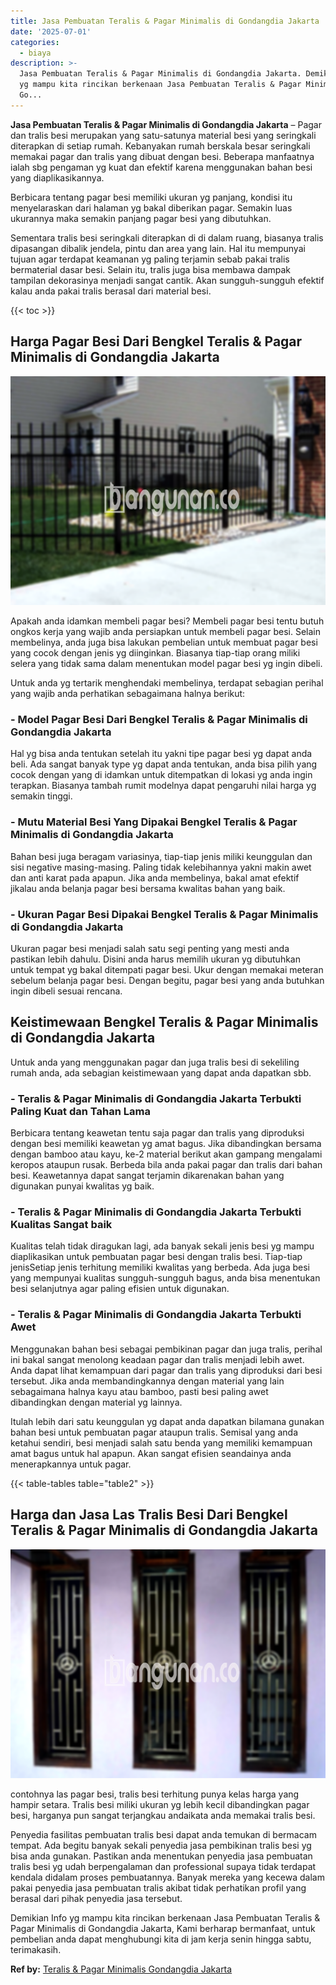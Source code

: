 ```yaml
---
title: Jasa Pembuatan Teralis & Pagar Minimalis di Gondangdia Jakarta
date: '2025-07-01'
categories:
  - biaya
description: >-
  Jasa Pembuatan Teralis & Pagar Minimalis di Gondangdia Jakarta. Demikian Info
  yg mampu kita rincikan berkenaan Jasa Pembuatan Teralis & Pagar Minimalis di
  Go...
---
```


**Jasa Pembuatan Teralis & Pagar Minimalis di Gondangdia Jakarta** – Pagar dan tralis besi merupakan yang satu-satunya material besi yang seringkali diterapkan di setiap rumah. Kebanyakan rumah berskala besar seringkali memakai pagar dan tralis yang dibuat dengan besi. Beberapa manfaatnya ialah sbg pengaman yg kuat dan efektif karena menggunakan bahan besi yang diaplikasikannya.

Berbicara tentang pagar besi memiliki ukuran yg panjang, kondisi itu menyelaraskan dari halaman yg bakal diberikan pagar. Semakin luas ukurannya maka semakin panjang pagar besi yang dibutuhkan.

Sementara tralis besi seringkali diterapkan di di dalam ruang, biasanya tralis dipasangan dibalik jendela, pintu dan area yang lain. Hal itu mempunyai tujuan agar terdapat keamanan yg paling terjamin sebab pakai tralis bermaterial dasar besi. Selain itu, tralis juga bisa membawa dampak tampilan dekorasinya menjadi sangat cantik. Akan sungguh-sungguh efektif kalau anda pakai tralis berasal dari material besi.

{{< toc >}}

## Harga Pagar Besi Dari Bengkel Teralis & Pagar Minimalis di Gondangdia Jakarta

![Jasa Pembuatan Teralis & Pagar Minimalis di Gondangdia Jakarta](/images/pagar-minimalis-murah-67.png)

Apakah anda idamkan membeli pagar besi? Membeli pagar besi tentu butuh ongkos kerja yang wajib anda persiapkan untuk membeli pagar besi. Selain membelinya, anda juga bisa lakukan pembelian untuk membuat pagar besi yang cocok dengan jenis yg diinginkan. Biasanya tiap-tiap orang miliki selera yang tidak sama dalam menentukan model pagar besi yg ingin dibeli.

Untuk anda yg tertarik menghendaki membelinya, terdapat sebagian perihal yang wajib anda perhatikan sebagaimana halnya berikut:
### \- Model Pagar Besi Dari Bengkel Teralis & Pagar Minimalis di Gondangdia Jakarta

Hal yg bisa anda tentukan setelah itu yakni tipe pagar besi yg dapat anda beli. Ada sangat banyak type yg dapat anda tentukan, anda bisa pilih yang cocok dengan yang di idamkan untuk ditempatkan di lokasi yg anda ingin terapkan. Biasanya tambah rumit modelnya dapat pengaruhi nilai harga yg semakin tinggi.

### \- Mutu Material Besi Yang Dipakai Bengkel Teralis & Pagar Minimalis di Gondangdia Jakarta

Bahan besi juga beragam variasinya, tiap-tiap jenis miliki keunggulan dan sisi negative masing-masing. Paling tidak kelebihannya yakni makin awet dan anti karat pada apapun. Jika anda membelinya, bakal amat efektif jikalau anda belanja pagar besi bersama kwalitas bahan yang baik.

### \- Ukuran Pagar Besi Dipakai Bengkel Teralis & Pagar Minimalis di Gondangdia Jakarta

Ukuran pagar besi menjadi salah satu segi penting yang mesti anda pastikan lebih dahulu. Disini anda harus memilih ukuran yg dibutuhkan untuk tempat yg bakal ditempati pagar besi. Ukur dengan memakai meteran sebelum belanja pagar besi. Dengan begitu, pagar besi yang anda butuhkan ingin dibeli sesuai rencana.

## Keistimewaan Bengkel Teralis & Pagar Minimalis di Gondangdia Jakarta

Untuk anda yang menggunakan pagar dan juga tralis besi di sekeliling rumah anda, ada sebagian keistimewaan yang dapat anda dapatkan sbb.

### \- Teralis & Pagar Minimalis di Gondangdia Jakarta Terbukti Paling Kuat dan Tahan Lama

Berbicara tentang keawetan tentu saja pagar dan tralis yang diproduksi dengan besi memiliki keawetan yg amat bagus. Jika dibandingkan bersama dengan bamboo atau kayu, ke-2 material berikut akan gampang mengalami keropos ataupun rusak. Berbeda bila anda pakai pagar dan tralis dari bahan besi. Keawetannya dapat sangat terjamin dikarenakan bahan yang digunakan punyai kwalitas yg baik.

### \- Teralis & Pagar Minimalis di Gondangdia Jakarta Terbukti Kualitas Sangat baik

Kualitas telah tidak diragukan lagi, ada banyak sekali jenis besi yg mampu diaplikasikan untuk pembuatan pagar besi dengan tralis besi. Tiap-tiap jenisSetiap jenis terhitung memiliki kwalitas yang berbeda. Ada juga besi yang mempunyai kualitas sungguh-sungguh bagus, anda bisa menentukan besi selanjutnya agar paling efisien untuk digunakan.

### \- Teralis & Pagar Minimalis di Gondangdia Jakarta Terbukti Awet

Menggunakan bahan besi sebagai pembikinan pagar dan juga tralis, perihal ini bakal sangat menolong keadaan pagar dan tralis menjadi lebih awet. Anda dapat lihat kemampuan dari pagar dan tralis yang diproduksi dari besi tersebut. Jika anda membandingkannya dengan material yang lain sebagaimana halnya kayu atau bamboo, pasti besi paling awet dibandingkan dengan material yg lainnya.

Itulah lebih dari satu keunggulan yg dapat anda dapatkan bilamana gunakan bahan besi untuk pembuatan pagar ataupun tralis. Semisal yang anda ketahui sendiri, besi menjadi salah satu benda yang memiliki kemampuan amat bagus untuk hal apapun. Akan sangat efisien seandainya anda menerapkannya untuk pagar.

{{< table-tables table="table2" >}}

## Harga dan Jasa Las Tralis Besi Dari Bengkel Teralis & Pagar Minimalis di Gondangdia Jakarta

![Jasa Pembuatan Teralis & Pagar Minimalis di Gondangdia Jakarta](/images/teralis-minimalis-murah-40.png)

contohnya las pagar besi, tralis besi terhitung punya kelas harga yang hampir setara. Tralis besi miliki ukuran yg lebih kecil dibandingkan pagar besi, harganya pun sangat terjangkau andaikata anda memakai tralis besi.

Penyedia fasilitas pembuatan tralis besi dapat anda temukan di bermacam tempat. Ada begitu banyak sekali penyedia jasa pembikinan tralis besi yg bisa anda gunakan. Pastikan anda menentukan penyedia jasa pembuatan tralis besi yg udah berpengalaman dan professional supaya tidak terdapat kendala didalam proses pembuatannya. Banyak mereka yang kecewa dalam pakai penyedia jasa pembuatan tralis akibat tidak perhatikan profil yang berasal dari pihak penyedia jasa tersebut.

Demikian Info yg mampu kita rincikan berkenaan Jasa Pembuatan Teralis & Pagar Minimalis di Gondangdia Jakarta, Kami berharap bermanfaat, untuk pembelian anda dapat menghubungi kita di jam kerja senin hingga sabtu, terimakasih.

**Ref by:** [Teralis & Pagar Minimalis Gondangdia Jakarta](https://id.wikipedia.org/wiki/Teralis)
